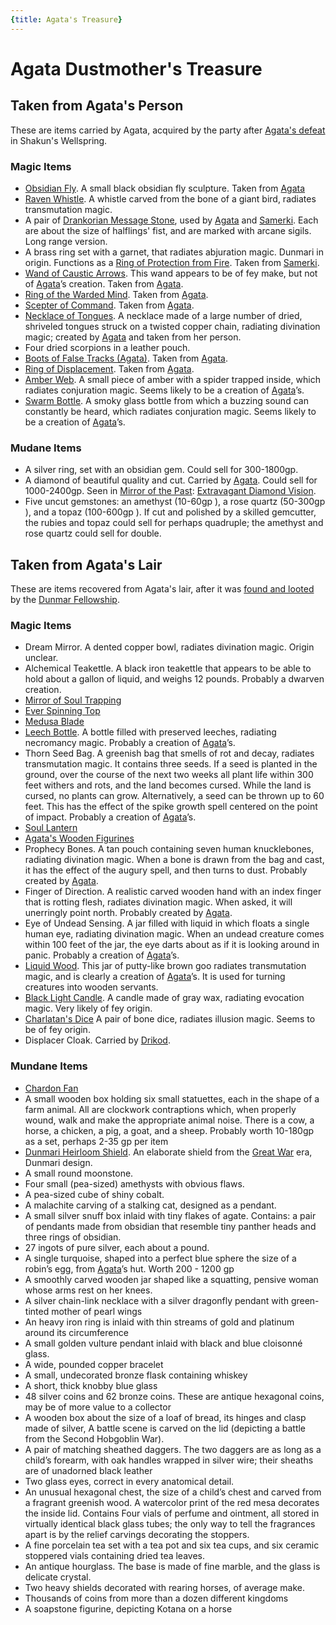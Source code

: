 ```yaml
---
{title: Agata's Treasure}
---
```

# Agata Dustmother's Treasure

## Taken from Agata's Person

These are items carried by Agata, acquired by the party after [Agata's defeat](<../session-notes/session-28-dufr.md>) in Shakun's Wellspring. 
### Magic Items

- [Obsidian Fly](<../treasure/obsidian-fly.md>). A small black obsidian fly sculpture. Taken from [Agata](<../../../people/fey/agata.md>)
- [Raven Whistle](<../treasure/raven-whistle.md>). A whistle carved from the bone of a giant bird, radiates transmutation magic.
- A pair of [Drankorian Message Stone](<../../../things/magic-items/drankorian-message-stone.md>), used by [Agata](<../../../people/fey/agata.md>) and [Samerki](<../../../people/other-nonhumans/samerki.md>). Each are about the size of halflings' fist, and are marked with arcane sigils. Long range version. 
- A brass ring set with a garnet, that radiates abjuration magic. Dunmari in origin. Functions as a [Ring of Protection from Fire](https://www.dndbeyond.com/magic-items/5149-ring-of-fire-resistance). Taken from [Samerki](<../../../people/other-nonhumans/samerki.md>).  
- [Wand of Caustic Arrows](https://www.dndbeyond.com/magic-items/3657480-wand-of-caustic-arrows). This wand appears to be of fey make, but not of [Agata](<../../../people/fey/agata.md>)’s creation. Taken from [Agata](<../../../people/fey/agata.md>). 
- [Ring of the Warded Mind](<../treasure/ring-of-the-warded-mind.md>). Taken from [Agata](<../../../people/fey/agata.md>).
- [Scepter of Command](<../../../things/artifacts-of-power/scepter-of-command.md>). Taken from [Agata](<../../../people/fey/agata.md>).
- [Necklace of Tongues](https://www.dndbeyond.com/magic-items/3642959-necklace-of-tongues). A necklace made of a large number of dried, shriveled tongues struck on a twisted copper chain, radiating divination magic; created by [Agata](<../../../people/fey/agata.md>) and taken from her person. 
- Four dried scorpions in a leather pouch. 
- [Boots of False Tracks (Agata)](<../treasure/boots-of-false-tracks-agata.md>). Taken from [Agata](<../../../people/fey/agata.md>). 
- [Ring of Displacement](<../treasure/ring-of-displacement.md>). Taken from [Agata](<../../../people/fey/agata.md>). 
- [Amber Web](https://www.dndbeyond.com/magic-items/3643193-amber-web). A small piece of amber with a spider trapped inside, which radiates conjuration magic. Seems likely to be a creation of [Agata](<../../../people/fey/agata.md>)’s.
- [Swarm Bottle](https://www.dndbeyond.com/magic-items/3643187-swarm-bottle). A smoky glass bottle from which a buzzing sound can constantly be heard, which radiates conjuration magic. Seems likely to be a creation of [Agata](<../../../people/fey/agata.md>)’s.
### Mudane Items

- A silver ring, set with an obsidian gem. Could sell for 300-1800gp. 
- A diamond of beautiful quality and cut. Carried by [Agata](<../../../people/fey/agata.md>). Could sell for 1000-2400gp. Seen in [Mirror of the Past](<../treasure/mirror-of-the-past.md>): [Extravagant Diamond Vision](<../mirror-visions/extravagant-diamond-vision.md>). 
- Five uncut gemstones: an amethyst (10-60gp ), a rose quartz (50-300gp ), and a topaz (100-600gp ). If cut and polished by a skilled gemcutter, the rubies and topaz could sell for perhaps quadruple; the amethyst and rose quartz could sell for double.

## Taken from Agata's Lair

These are items recovered from Agata's lair, after it was [found and looted](<../session-notes/session-30-dufr.md>) by the [Dunmar Fellowship](<../../../people/pcs/dunmar-fellowship/dunmar-fellowship.md>). 

### Magic Items

- Dream Mirror. A dented copper bowl, radiates divination magic. Origin unclear. 
- Alchemical Teakettle. A black iron teakettle that appears to be able to hold about a gallon of liquid, and weighs 12 pounds. Probably a dwarven creation. 
- [Mirror of Soul Trapping](<../treasure/mirror-of-soul-trapping.md>)
- [Ever Spinning Top](<../treasure/ever-spinning-top.md>)
- [Medusa Blade](<../treasure/medusa-blade.md>)
- [Leech Bottle](https://www.dndbeyond.com/magic-items/3819597-leech-bottle). A bottle filled with preserved leeches, radiating necromancy magic. Probably a creation of [Agata](<../../../people/fey/agata.md>)’s.
- Thorn Seed Bag. A greenish bag that smells of rot and decay, radiates transmutation magic. It contains three seeds. If a seed is planted in the ground, over the course of the next two weeks all plant life within 300 feet withers and rots, and the land becomes cursed. While the land is cursed, no plants can grow. Alternatively, a seed can be thrown up to 60 feet. This has the effect of the spike growth spell centered on the point of impact. Probably a creation of [Agata](<../../../people/fey/agata.md>)’s.
- [Soul Lantern](<../treasure/soul-lantern.md>)
- [Agata's Wooden Figurines](<../treasure/agata-s-wooden-figurines.md>)
- Prophecy Bones. A tan pouch containing seven human knucklebones, radiating divination magic. When a bone is drawn from the bag and cast, it has the effect of the augury spell, and then turns to dust. Probably created by [Agata](<../../../people/fey/agata.md>).
- Finger of Direction. A realistic carved wooden hand with an index finger that is rotting flesh, radiates divination magic. When asked, it will unerringly point north. Probably created by [Agata](<../../../people/fey/agata.md>).
- Eye of Undead Sensing. A jar filled with liquid in which floats a single human eye, radiating divination magic. When an undead creature comes within 100 feet of the jar, the eye darts about as if it is looking around in panic. Probably a creation of [Agata](<../../../people/fey/agata.md>)’s. 
- [Liquid Wood](<../treasure/liquid-wood.md>). This jar of putty-like brown goo radiates transmutation magic, and is clearly a creation of [Agata](<../../../people/fey/agata.md>)’s. It is used for turning creatures into wooden servants.
- [Black Light Candle](https://www.dndbeyond.com/magic-items/3819589-black-light-candle). A candle made of gray wax, radiating evocation magic. Very likely of fey origin.  
- [Charlatan's Dice](https://www.dndbeyond.com/magic-items/charlatans-die)  A pair of bone dice, radiates illusion magic. Seems to be of fey origin. 
- Displacer Cloak. Carried by [Drikod](<../../../people/pcs/dunmar-fellowship/guests/drikod.md>). 
### Mundane Items
- [Chardon Fan](<../treasure/chardon-fan.md>) 
- A small wooden box holding six small statuettes, each in the shape of a farm animal. All are clockwork contraptions which, when properly wound, walk and make the appropriate animal noise. There is a cow, a horse, a chicken, a pig, a goat, and a sheep.  Probably worth 10-180gp as a set, perhaps 2-35 gp per item 
- [Dunmari Heirloom Shield](<../treasure/dunmari-heirloom-shield.md>). An elaborate shield from the [Great War](<../../../events/1500s/great-war.md>) era, Dunmari design.
- A small round moonstone.
- Four small (pea-sized) amethysts with obvious flaws.
- A pea-sized cube of shiny cobalt.
- A malachite carving of a stalking cat, designed as a pendant.
- A small silver snuff box inlaid with tiny flakes of agate. Contains: a pair of pendants made from obsidian that resemble tiny panther heads and three rings of obsidian.
- 27 ingots of pure silver, each about a pound.
- A single turquoise, shaped into a perfect blue sphere the size of a robin’s egg, from [Agata](<../../../people/fey/agata.md>)’s hut. Worth 200 - 1200 gp 
- A smoothly carved wooden jar shaped like a squatting, pensive woman whose arms rest on her knees.
- A silver chain-link necklace with a silver dragonfly pendant with green-tinted mother of pearl wings
- An heavy iron ring is inlaid with thin streams of gold and platinum around its circumference
- A small golden vulture pendant inlaid with black and blue cloisonné glass. 
- A wide, pounded copper bracelet 
- A small, undecorated bronze flask containing whiskey
- A short, thick knobby blue glass
- 48 silver coins and 62 bronze coins. These are antique hexagonal coins, may be of more value to a collector 
- A wooden box about the size of a loaf of bread, its hinges and clasp made of silver, A battle scene is carved on the lid (depicting a battle from the Second Hobgoblin War).
- A pair of matching sheathed daggers. The two daggers are as long as a child’s forearm, with oak handles wrapped in silver wire; their sheaths are of unadorned black leather
- Two glass eyes, correct in every anatomical detail.
- An unusual hexagonal chest, the size of a child’s chest and carved from a fragrant greenish wood. A watercolor print of the red mesa decorates the inside lid. Contains Four vials of perfume and ointment, all stored in virtually identical black glass tubes; the only way to tell the fragrances apart is by the relief carvings decorating the stoppers.
- A fine porcelain tea set with a tea pot and six tea cups, and six ceramic stoppered vials containing dried tea leaves.
- An antique hourglass. The base is made of fine marble, and the glass is delicate crystal.
- Two heavy shields decorated with rearing horses, of average make. 
- Thousands of coins from more than a dozen different kingdoms     
- A soapstone figurine, depicting Kotana on a horse